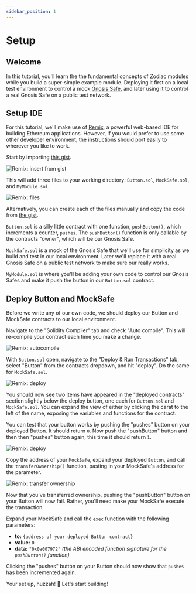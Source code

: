 ```yaml
---
sidebar_position: 1
---
```


# Setup

## Welcome

In this tutorial, you'll learn the the fundamental concepts of Zodiac modules while you build a super-simple example module. Deploying it first on a local test environment to control a mock [Gnosis Safe](http://gnosis-safe.io/), and later using it to control a real Gnosis Safe on a public test network.

## Setup IDE

For this tutorial, we'll make use of [Remix](https://remix.ethereum.org/), a powerful web-based IDE for building Ethereum applications. However, if you would prefer to use some other developer environment, the instructions should port easily to wherever you like to work.

Start by importing [this gist](https://gist.github.com/auryn-macmillan/105ae8f09c34406997d217ee4dc0f63a).

![Remix: insert from gist](/img/tutorial/build_module_01.png)

This will add three files to your working directory: `Button.sol`, `MockSafe.sol`, and `MyModule.sol`.

![Remix: files](/img/tutorial/build_module_02.png)

Alternatively, you can create each of the files manually and copy the code from [the gist](https://gist.github.com/auryn-macmillan/105ae8f09c34406997d217ee4dc0f63a).

`Button.sol` is a silly little contract with one function, `pushButton()`, which increments a counter, `pushes`. The `pushButton()` function is only callable by the contracts "owner", which will be our Gnosis Safe.

`MockSafe.sol` is a mock of the Gnosis Safe that we'll use for simplicity as we build and test in our local environment. Later we'll replace it with a real Gnosis Safe on a public test network to make sure our really works.

`MyModule.sol` is where you'll be adding your own code to control our Gnosis Safes and make it push the button in our `Button.sol` contract.

## Deploy Button and MockSafe

Before we write any of our own code, we should deploy our Button and MockSafe contracts to our local environment.

Navigate to the "Solidity Compiler" tab and check "Auto compile". This will re-compile your contract each time you make a change.

![Remix: autocompile](/img/tutorial/build_module_03.png)

With `Button.sol` open, navigate to the "Deploy & Run Transactions" tab, select "Button" from the contracts dropdown, and hit "deploy". Do the same for `MockSafe.sol`.

![Remix: deploy](/img/tutorial/build_module_04.png)

You should now see two items have appeared in the "deployed contracts" section slightly below the deploy button, one each for `Button.sol` and `MockSafe.sol`. You can expand the view of either by clicking the carat to the left of the name, exposing the variables and functions for the contract.

You can test that your button works by pushing the "pushes" button on your deployed Button. It should return `0`. Now push the "pushButton" button and then then "pushes" button again, this time it should return `1`.

![Remix: deploy](/img/tutorial/build_module_23.png)

Copy the address of your `MockSafe`, expand your deployed `Button`, and call the `transferOwnership()` function, pasting in your MockSafe's address for the parameter.

![Remix: transfer ownership](/img/tutorial/build_module_05.png)

Now that you've transferred ownership, pushing the "pushButton" button on your Button will now fail. Rather, you'll need make your MockSafe execute the transaction.

Expand your MockSafe and call the `exec` function with the following parameters:

- **to:** `{address of your deployed Button contract}`
- **value:** `0`
- **data:** `"0x0a007972"` _(the ABI encoded function signature for the `pushButton()` function)_

Clicking the "pushes" button on your Button should now show that `pushes` has been incremented again.

Your set up, huzzah! 🎉
Let's start building!
